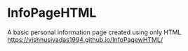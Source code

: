 # InfoPageHTML
A basic personal information page created using only HTML <br/>
https://vishnusivadas1994.github.io/InfoPagewHTML/

